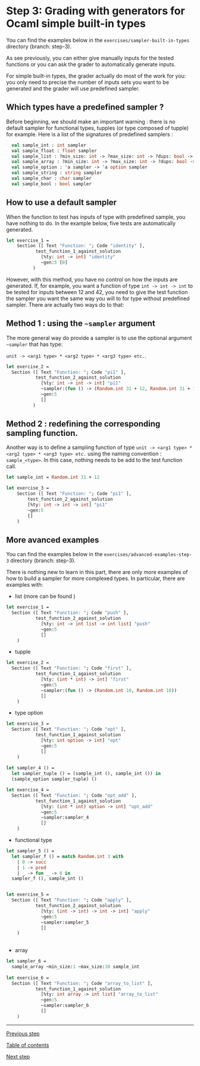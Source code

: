 # Step 3: Grading with generators for Ocaml simple built-in types
 You can find the examples below in the
	`exercises/sampler-built-in-types` directory (branch: step-3).
	
As see previously, you can either give manually inputs for the tested
functions or you can ask the grader to automatically generate inputs.

For simple built-in types, the grader actually do most of the work for
you: you only need to precise the number of inputs sets you want to be
generated and the grader will use predefined sampler.

## Which types have a predefined sampler ?

Before beginning, we should make an important warning : there is no
default sampler for functional types, tupples (or type composed of
tupple) for example. Here is a list of the signatures of predefined
samplers :

```ocaml
  val sample_int : int sampler
  val sample_float : float sampler
  val sample_list : ?min_size: int -> ?max_size: int -> ?dups: bool -> ?sorted: bool -> 'a sampler -> 'a list sampler
  val sample_array : ?min_size: int -> ?max_size: int -> ?dups: bool -> ?sorted: bool -> 'a sampler -> 'a array sampler
  val sample_option : 'a sampler -> 'a option sampler
  val sample_string : string sampler
  val sample_char : char sampler
  val sample_bool : bool sampler
```

## How to use a default sampler
When the function to test has inputs of type with predefined sample,
you have nothing to do. In the example below, five tests are
automatically generated.

```ocaml
let exercise_1 =
	Section ([ Text "Function: "; Code "identity" ],
           test_function_1_against_solution
             [%ty: int -> int] "identity"
             ~gen:5 [0]
          )
```

However, with this method, you have no control on how the inputs are
generated. If, for example, you want a function of type `int -> int ->
int` to be tested for inputs between 12 and 42, you need to give the
test function the sampler you want the same way you will to for type 
without predefined sampler. There are actually two ways do to that: 


## Method 1 : using the `~sampler` argument
The more general way do provide a sampler is to use the optional
argument `~sampler` that has type: 

`unit -> <arg1 type> * <arg2 type> * <arg3 type> etc.`.


```ocaml
let exercise_2 =
  Section ([ Text "Function: "; Code "pi1" ],
           test_function_2_against_solution
             [%ty: int -> int -> int] "pi1"
             ~sampler:(fun () -> (Random.int 31 + 12, Random.int 31 + 12) )
             ~gen:5
             []
          )
```

## Method 2 : redefining the corresponding sampling function.
Another way is to define a sampling function of type `unit -> <arg1
type> * <arg2 type> * <arg3 type> etc.` using the naming convention :
`sample_<type>`. In this case, nothing needs to be add to the test
function call.

```ocaml
let sample_int = Random.int 31 + 12

let exercise_3 =
	Section ([ Text "Function: "; Code "pi1" ],
		test_function_2_against_solution
		[%ty: int -> int -> int] "pi1"
		~gen:5
		[]
	)
```

## More avanced examples
 You can find the examples below in the
	`exercises/advanced-examples-step-3` directory (branch: step-3).

There is nothing new to learn in this part, there are only more
examples of how to build a sampler for more complexed types. In
particular, there are examples with:

* list (more can be found <add link to list tutorial>)
```ocaml
let exercise_1 =
  Section ([ Text "Function: "; Code "push" ],
           test_function_2_against_solution
             [%ty: int -> int list -> int list] "push"
             ~gen:5
             []
    )
```
* tupple
```ocaml
let exercise_2 =
  Section ([ Text "Function: "; Code "first" ],
           test_function_1_against_solution
             [%ty: (int * int) -> int] "first"
             ~gen:5
             ~sampler:(fun () -> (Random.int 10, Random.int 10))
             []
    )
```
* type option
```ocaml
let exercise_3 =
  Section ([ Text "Function: "; Code "opt" ],
           test_function_1_against_solution
             [%ty: int option -> int] "opt"
             ~gen:5
             []
    )
	
let sampler_4 () =
  let sampler_tuple () = (sample_int (), sample_int ()) in
  (sample_option sampler_tuple) ()

let exercise_4 =
  Section ([ Text "Function: "; Code "opt_add" ],
           test_function_1_against_solution
             [%ty: (int * int) option -> int] "opt_add"
             ~gen:5
             ~sampler:sampler_4
             []
    )

```

* functional type

```ocaml
let sampler_5 () =
  let sampler_f () = match Random.int 3 with
    | 0 -> succ
    | 1 -> pred
    | _ -> fun _ -> 0 in
  sampler_f (), sample_int ()


let exercise_5 =
  Section ([ Text "Function: "; Code "apply" ],
           test_function_2_against_solution
             [%ty: (int -> int) -> int -> int] "apply"
             ~gen:5
             ~sampler:sampler_5
             []
    )
  
```

* array

```ocaml
let sampler_6 =
  sample_array ~min_size:1 ~max_size:10 sample_int
  
let exercise_6 =
  Section ([ Text "Function: "; Code "array_to_list" ],
           test_function_1_against_solution
             [%ty: int array -> int list] "array_to_list"
             ~gen:5
             ~sampler:sampler_6
             []
    )

```




---
[Previous step](https://github.com/ocaml-sf/learn-ocaml/blob/master/docs/tutorials/step-2.md)

[Table of contents](https://github.com/ocaml-sf/learn-ocaml/blob/master/docs/howto-write-exercises.md)

[Next step](https://github.com/ocaml-sf/learn-ocaml/blob/master/docs/tutorials/step-4.md)
